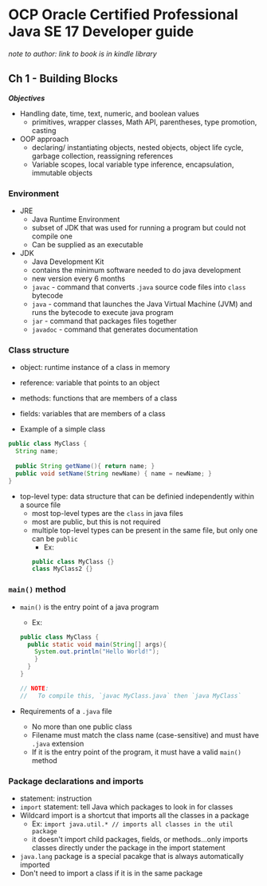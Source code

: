 # OCP Oracle Certified Professional Java SE 17 Developer guide

_note to author: link to book is in kindle library_

## Ch 1 - Building Blocks

**_Objectives_**
- Handling date, time, text, numeric, and boolean values
  - primitives, wrapper classes, Math API, parentheses, type promotion, casting
- OOP approach
  -  declaring/ instantiating objects, nested objects, object life cycle, garbage collection, reassigning references
  -  Variable scopes, local variable type inference, encapsulation, immutable objects
  
### Environment

- JRE
  - Java Runtime Environment
  - subset of JDK that was used for running a program but could not compile one
  - Can be supplied as an executable
- JDK 
  - Java Development Kit
  - contains the minimum software needed to do java development
  - new version every 6 months
  - `javac` - command that converts .`java` source code files into `class` bytecode
  - `java` - command that launches the Java Virtual Machine (JVM) and runs the bytecode to execute java program
  - `jar` - command that packages files together
  - `javadoc` - command that generates documentation

### Class structure

- object: runtime instance of a class in memory
- reference: variable that points to an object
- methods: functions that are members of a class
- fields: variables that are members of a class 

- Example of a simple class

```java
public class MyClass {
  String name;
  
  public String getName(){ return name; }
  public void setName(String newName) { name = newName; }
}
```

- top-level type: data structure that can be definied independently within a source file
  - most top-level types are the `class` in java files
  - most are public, but this is not required
  - multiple top-level types can be present in the same file, but only one can be `public`
    - Ex:
    ```java
    public class MyClass {}
    class MyClass2 {}
    ```
 
### `main()` method

- `main()` is the entry point of a java program
  - Ex:
  ```java
  public class MyClass {
    public static void main(String[] args){
      System.out.println("Hello World!");
      }
    }
  }
  
  // NOTE:
  //   To compile this, `javac MyClass.java` then `java MyClass`
  ```
  
 - Requirements of a `.java` file
   - No more than one public class
   - Filename must match the class name (case-sensitive) and must have `.java` extension
   - If it is the entry point of the program, it must have a valid `main()` method

### Package declarations and imports

- statement: instruction
- `import` statement: tell Java which packages to look in for classes
- Wildcard import is a shortcut that imports all the classes in a package
  - Ex: `import java.util.* // imports all classes in the util package`
  - it doesn't import child packages, fields, or methods...only imports classes directly under the package in the import statement
- `java.lang` package is a special pacakge that is always automatically imported
- Don't need to import a class if it is in the same package
